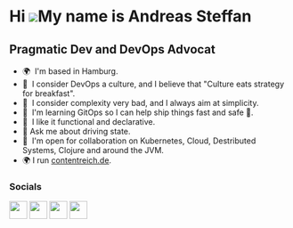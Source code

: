 Hi ![](https://user-images.githubusercontent.com/18350557/176309783-0785949b-9127-417c-8b55-ab5a4333674e.gif)My name is Andreas Steffan
=======================================================================================================================================

Pragmatic Dev and DevOps Advocat
--------------------------------

* 🌍  I'm based in Hamburg.
* 🧠  I consider DevOps a culture, and I believe that "Culture eats strategy for breakfast".
* 🧠  I consider complexity very bad, and I always aim at simplicity.
* 🧠  I'm learning GitOps so I can help ship things fast and safe 🚀.
* 🧠  I like it functional and declarative.
* 💬 Ask me about driving state. 
* 🤝  I'm open for collaboration on Kubernetes, Cloud, Destributed Systems, Clojure and around the JVM.
* 🌍 I run [contentreich.de](https://www.contentreich.de/).

### Socials
<p align="left">
<!--a href="https://www.dev.to/deas" target="_blank" rel="noreferrer"><img src="https://raw.githubusercontent.com/danielcranney/readme-generator/main/public/icons/socials/devdotto.svg" width="32" height="32" /></a-->
<!--a href="https://discord.com/users/deas#2422" target="_blank" rel="noreferrer"><img src="https://raw.githubusercontent.com/danielcranney/readme-generator/main/public/icons/socials/discord.svg" width="32" height="32" /></a-->
<a href="https://www.github.com/deas" target="_blank" rel="noreferrer"><img src="https://raw.githubusercontent.com/danielcranney/readme-generator/main/public/icons/socials/github.svg" width="32" height="32" /></a>
<a href="https://www.linkedin.com/in/andreassteffan" target="_blank" rel="noreferrer"><img src="https://raw.githubusercontent.com/danielcranney/readme-generator/main/public/icons/socials/linkedin.svg" width="32" height="32" /></a>
<a href="https://www.stackoverflow.com/users/562258/andreas-steffan" target="_blank" rel="noreferrer"><img src="https://raw.githubusercontent.com/danielcranney/readme-generator/main/public/icons/socials/stackoverflow.svg" width="32" height="32" /></a>
<a href="https://www.twitter.com/deas" target="_blank" rel="noreferrer"><img src="https://raw.githubusercontent.com/danielcranney/readme-generator/main/public/icons/socials/twitter.svg" width="32" height="32" /></a>
</p>

<!-- ### Blog posts -->
<!-- BLOG-POST-LIST:START -->
<!-- BLOG-POST-LIST:END -->
